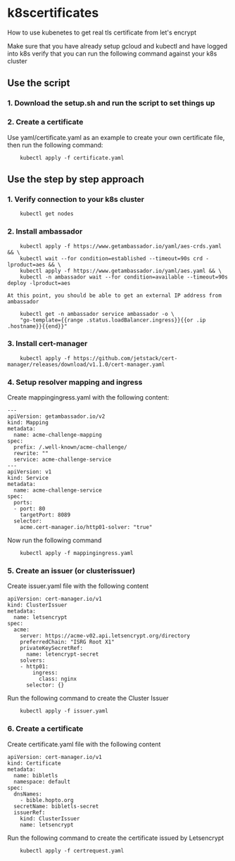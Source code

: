# k8scertificates
How to use kubenetes to get real tls certificate from let's encrypt

Make sure that you have already setup gcloud and kubectl and have logged into k8s
verify that you can run the following command against your k8s cluster

## Use the script 

### 1. Download the setup.sh and run the script to set things up
### 2. Create a certificate
Use yaml/certificate.yaml as an example to create your own certificate
file, then run the following command:
```
    kubectl apply -f certificate.yaml
```


## Use the step by step approach

### 1. Verify connection to your k8s cluster

```
    kubectl get nodes
```

### 2. Install ambassador

```
    kubectl apply -f https://www.getambassador.io/yaml/aes-crds.yaml && \
    kubectl wait --for condition=established --timeout=90s crd -lproduct=aes && \
    kubectl apply -f https://www.getambassador.io/yaml/aes.yaml && \
    kubectl -n ambassador wait --for condition=available --timeout=90s deploy -lproduct=aes
```
    At this point, you should be able to get an external IP address from ambassador
```
    kubectl get -n ambassador service ambassador -o \
    "go-template={{range .status.loadBalancer.ingress}}{{or .ip .hostname}}{{end}}"
```

### 3. Install cert-manager

```
    kubectl apply -f https://github.com/jetstack/cert-manager/releases/download/v1.1.0/cert-manager.yaml 
```

### 4. Setup resolver mapping and ingress

Create mappingingress.yaml with the following content:

```
---
apiVersion: getambassador.io/v2
kind: Mapping
metadata:
  name: acme-challenge-mapping
spec:
  prefix: /.well-known/acme-challenge/
  rewrite: ""
  service: acme-challenge-service
---
apiVersion: v1
kind: Service
metadata:
  name: acme-challenge-service
spec:
  ports:
  - port: 80
    targetPort: 8089
  selector:
    acme.cert-manager.io/http01-solver: "true"

```
Now run the following command

```
    kubectl apply -f mappingingress.yaml
```

### 5. Create an issuer (or clusterissuer)

Create issuer.yaml file with the following content
```
apiVersion: cert-manager.io/v1
kind: ClusterIssuer
metadata:
  name: letsencrypt
spec:
  acme:
    server: https://acme-v02.api.letsencrypt.org/directory
    preferredChain: "ISRG Root X1"
    privateKeySecretRef:
      name: letencrypt-secret
    solvers:
    - http01:
        ingress:
          class: nginx
      selector: {}
```
Run the following command to create the Cluster Issuer

```
    kubectl apply -f issuer.yaml
```

### 6. Create a certificate

Create certificate.yaml file with the following content
```
apiVersion: cert-manager.io/v1
kind: Certificate
metadata:
  name: bibletls
  namespace: default
spec:
  dnsNames:
    - bible.hopto.org
  secretName: bibletls-secret
  issuerRef:
    kind: ClusterIssuer
    name: letsencrypt
```
Run the following command to create the certificate issued by Letsencrypt

```
    kubectl apply -f certrequest.yaml
```